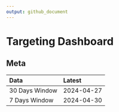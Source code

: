 ```yaml
---
output: github_document
---
```


# Targeting Dashboard



## Meta


|Data           |Latest     |
|:--------------|:----------|
|30 Days Window |2024-04-27 |
|7 Days Window  |2024-04-30 |
